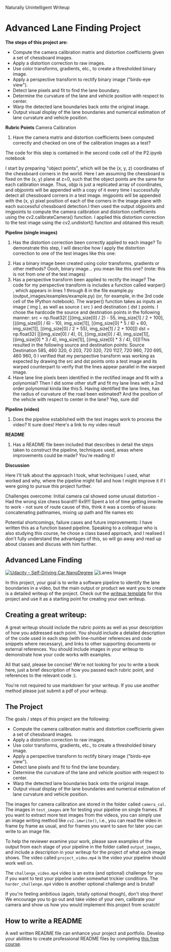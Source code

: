 
Naturally Unintelligent Writeup


# Advanced Lane Finding Project

__The steps of this project are:__
 - Compute the camera calibration matrix and distortion coefficients given a set of chessboard images.
 - Apply a distortion correction to raw images.
 - Use color transforms, gradients, etc., to create a thresholded binary image.
 - Apply a perspective transform to rectify binary image ("birds-eye view").
 - Detect lane pixels and fit to find the lane boundary.
 - Determine the curvature of the lane and vehicle position with respect to center.
 - Warp the detected lane boundaries back onto the original image.
 - Output visual display of the lane boundaries and numerical estimation of lane curvature and vehicle
position.

__Rubric Points__
Camera Calibration
1. Have the camera matrix and distortion coefficients been computed correctly and
checked on one of the calibration images as a test?

The code for this step is contained in the second code cell of the P2.ipynb notebook 

I start by preparing "object points", which will be the (x, y, z) coordinates of the chessboard corners in the
world. Here I am assuming the chessboard is fixed on the (x, y) plane at z=0, such that the object points are
the same for each calibration image. Thus, objp is just a replicated array of coordinates, and objpoints
will be appended with a copy of it every time I successfully detect all chessboard corners in a test image.
imgpoints will be appended with the (x, y) pixel position of each of the corners in the image plane with
each successful chessboard detection.I then used the output objpoints and imgpoints to compute the camera calibration and distortion coefficients using the cv2.calibrateCamera() function. I applied this distortion correction to the test
image using the cv2.undistort() function and obtained this result:


__Pipeline (single images)__
1. Has the distortion correction been correctly applied to each image?
To demonstrate this step, I will describe how I apply the distortion correction to one of the test images like this
one:<br>

[image1]: ./test_images/test1.jpg "Original Example"
[image2]: ./writeup_images/test1_undist.jpg "Undistorted Example"

2. Has a binary image been created using color transforms, gradients or other methods?
Oooh, binary image... you mean like this one? (note: this is not from one of the test images)
3. Has a perspective transform been applied to rectify the image?
The code for my perspective transform is includes a function called warper() , which appears in lines 1
through 8 in the file example.py (output_images/examples/example.py) (or, for example, in the 3rd code
cell of the IPython notebook). The warper() function takes as inputs an image ( img ), as well as source
( src ) and destination ( dst ) points. I chose the hardcode the source and destination points in the
following manner:
src = np.float32(
[[(img_size[0] / 2) - 55, img_size[1] / 2 + 100],
[((img_size[0] / 6) - 10), img_size[1]],
[(img_size[0] * 5 / 6) + 60, img_size[1]],
[(img_size[0] / 2 + 55), img_size[1] / 2 + 100]])
dst = np.float32(
[[(img_size[0] / 4), 0],
[(img_size[0] / 4), img_size[1]],
[(img_size[0] * 3 / 4), img_size[1]],
[(img_size[0] * 3 / 4), 0]])This resulted in the following source and destination points:
Source Destination
585, 460 320, 0
203, 720 320, 720
1127, 720 960, 720
695, 460 960, 0
I verified that my perspective transform was working as expected by drawing the src and dst points onto
a test image and its warped counterpart to verify that the lines appear parallel in the warped image.
4. Have lane line pixels been identified in the rectified image and fit with a polynomial?
Then I did some other stuff and fit my lane lines with a 2nd order polynomial kinda like this:5. Having identified the lane lines, has the radius of curvature of the road been estimated?
And the position of the vehicle with respect to center in the lane?
Yep, sure did!

__Pipeline (video)__
1. Does the pipeline established with the test images work to process the video?
It sure does! Here's a link to my video result

__README__
1. Has a README file been included that describes in detail the steps taken to construct
the pipeline, techniques used, areas where improvements could be made?
You're reading it!

__Discussion__


Here I'll talk about the approach I took, what techniques I used, what worked and why, where the pipeline might
fail and how I might improve it if I were going to pursue this project further.

Challenges overcome:
Initial camera cal showed some unusal distortion - Had the wrong size chess board!!! 6x9!!!
Spent a lot of time getting imwrite to work - not sure of route cause of this, think it was a combo of issues: concatenating pathnames, mixing up path and file names etc

Potential shortcomings, failure cases and future improvements:
I have written this as a function based pipeline. Speaking to a colleague who is also studying this course, he chose a class based approach, and I realised I don't fully understand the advantages of this, so will go away and read up about classes and discuss with him further.












## Advanced Lane Finding
[![Udacity - Self-Driving Car NanoDegree](https://s3.amazonaws.com/udacity-sdc/github/shield-carnd.svg)](http://www.udacity.com/drive)
![Lanes Image](./examples/example_output.jpg)

In this project, your goal is to write a software pipeline to identify the lane boundaries in a video, but the main output or product we want you to create is a detailed writeup of the project.  Check out the [writeup template](https://github.com/udacity/CarND-Advanced-Lane-Lines/blob/master/writeup_template.md) for this project and use it as a starting point for creating your own writeup.  

Creating a great writeup:
---
A great writeup should include the rubric points as well as your description of how you addressed each point.  You should include a detailed description of the code used in each step (with line-number references and code snippets where necessary), and links to other supporting documents or external references.  You should include images in your writeup to demonstrate how your code works with examples.  

All that said, please be concise!  We're not looking for you to write a book here, just a brief description of how you passed each rubric point, and references to the relevant code :). 

You're not required to use markdown for your writeup.  If you use another method please just submit a pdf of your writeup.

The Project
---

The goals / steps of this project are the following:

* Compute the camera calibration matrix and distortion coefficients given a set of chessboard images.
* Apply a distortion correction to raw images.
* Use color transforms, gradients, etc., to create a thresholded binary image.
* Apply a perspective transform to rectify binary image ("birds-eye view").
* Detect lane pixels and fit to find the lane boundary.
* Determine the curvature of the lane and vehicle position with respect to center.
* Warp the detected lane boundaries back onto the original image.
* Output visual display of the lane boundaries and numerical estimation of lane curvature and vehicle position.

The images for camera calibration are stored in the folder called `camera_cal`.  The images in `test_images` are for testing your pipeline on single frames.  If you want to extract more test images from the videos, you can simply use an image writing method like `cv2.imwrite()`, i.e., you can read the video in frame by frame as usual, and for frames you want to save for later you can write to an image file.  

To help the reviewer examine your work, please save examples of the output from each stage of your pipeline in the folder called `output_images`, and include a description in your writeup for the project of what each image shows.    The video called `project_video.mp4` is the video your pipeline should work well on.  

The `challenge_video.mp4` video is an extra (and optional) challenge for you if you want to test your pipeline under somewhat trickier conditions.  The `harder_challenge.mp4` video is another optional challenge and is brutal!

If you're feeling ambitious (again, totally optional though), don't stop there!  We encourage you to go out and take video of your own, calibrate your camera and show us how you would implement this project from scratch!

## How to write a README
A well written README file can enhance your project and portfolio.  Develop your abilities to create professional README files by completing [this free course](https://www.udacity.com/course/writing-readmes--ud777).

